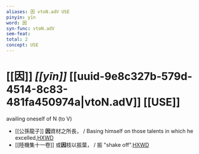 ```yaml
---
aliases: 因 vtoN.adV USE
pinyin: yīn
word: 因
syn-func: vtoN.adV
sem-feat: 
total: 2
concept: USE 
---
```

# [[因]] *[[yīn]]*  [[uuid-9e8c327b-579d-4514-8c83-481fa450974a|vtoN.adV]] [[USE]]
availing oneself of N (to V)
 - [[公孫龍子]] **因**資材之所長，
                     / Basing himself on those talents in which he excelled,[HXWD](https://hxwd.org/textview.html?location=CH1a0941_CHANT_001-1a.5)
 - [[陸機集十一卷]] 或**因**枝以振葉，
                     / 振 "shake off".[HXWD](https://hxwd.org/textview.html?location=CH2b1575_CHANT_001-4a.6)